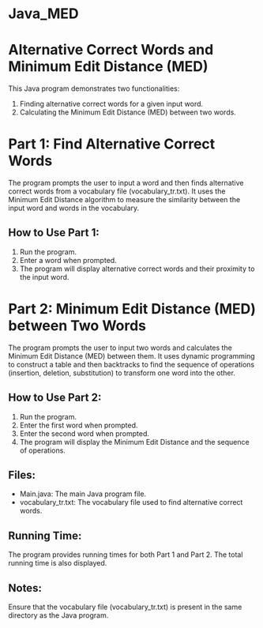 # Java_MED
# Alternative Correct Words and Minimum Edit Distance (MED)
This Java program demonstrates two functionalities:

1. Finding alternative correct words for a given input word.
2. Calculating the Minimum Edit Distance (MED) between two words.

# Part 1: Find Alternative Correct Words

The program prompts the user to input a word and then finds alternative correct words from a vocabulary file (vocabulary_tr.txt). It uses the Minimum Edit Distance algorithm to measure the similarity between the input word and words in the vocabulary.

## How to Use Part 1:
1. Run the program.
2. Enter a word when prompted.
3. The program will display alternative correct words and their proximity to the input word.

# Part 2: Minimum Edit Distance (MED) between Two Words
The program prompts the user to input two words and calculates the Minimum Edit Distance (MED) between them. It uses dynamic programming to construct a table and then backtracks to find the sequence of operations (insertion, deletion, substitution) to transform one word into the other.

## How to Use Part 2:
1. Run the program.
2. Enter the first word when prompted.
3. Enter the second word when prompted.
4. The program will display the Minimum Edit Distance and the sequence of operations.
## Files:
- Main.java: The main Java program file.
- vocabulary_tr.txt: The vocabulary file used to find alternative correct words.
## Running Time:
The program provides running times for both Part 1 and Part 2. The total running time is also displayed.

## Notes:
Ensure that the vocabulary file (vocabulary_tr.txt) is present in the same directory as the Java program.
